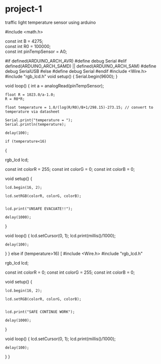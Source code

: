 # project-1
traffic light temperature sensor using arduino

#include <math.h>

const int B = 4275;              
const int R0 = 100000;           
const int pinTempSensor = A0;     

#if defined(ARDUINO_ARCH_AVR)
#define debug  Serial
#elif defined(ARDUINO_ARCH_SAMD) ||  defined(ARDUINO_ARCH_SAM)
#define debug  SerialUSB
#else
#define debug  Serial
#endif
#include <Wire.h>
  #include "rgb_lcd.h"
void setup()
{
    Serial.begin(9600);
}

void loop()
{
    int a = analogRead(pinTempSensor);

    float R = 1023.0/a-1.0;
    R = R0*R;

    float temperature = 1.0/(log(R/R0)/B+1/298.15)-273.15; // convert to temperature via datasheet

    Serial.print("temperature = ");
    Serial.println(temperature);

    delay(100);

    if (temperature<16)
{
  

  rgb_lcd lcd;

  const int colorR = 255;
  const int colorG = 0;
  const int colorB = 0;

  void setup() 
  {
    
    lcd.begin(16, 2);
    
    lcd.setRGB(colorR, colorG, colorB);
    
    
    lcd.print("UNSAFE EVACUATE!!");

    delay(1000);
  }

  void loop() 
  {
    lcd.setCursor(0, 1);
    lcd.print(millis()/1000);

    delay(100);
  }
}
else if (temperature>16)
[
  #include <Wire.h>
  #include "rgb_lcd.h"

  rgb_lcd lcd;

  const int colorR = 0;
  const int colorG = 255;
  const int colorB = 0;

  void setup() 
  {
    
    lcd.begin(16, 2);
    
    lcd.setRGB(colorR, colorG, colorB);
    
    
    lcd.print("SAFE CONTINUE WORK");

    delay(1000);
  }

  void loop() 
  {
    lcd.setCursor(0, 1);
    lcd.print(millis()/1000);

    delay(100);
  }
}


